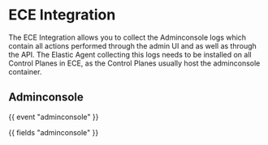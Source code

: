 # ECE Integration

The ECE Integration allows you to collect the Adminconsole logs which contain all actions performed through the admin UI and as well as through the API. The Elastic Agent collecting this logs needs to be installed on all Control Planes in ECE, as the Control Planes usually host the adminconsole container.

## Adminconsole

{{ event "adminconsole" }}

{{ fields "adminconsole" }}
